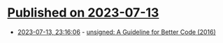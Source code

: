# [Published on 2023-07-13](index.md)

* [2023-07-13, 23:16:06](https://lobste.rs/s/yhws0k/unsigned_guideline_for_better_code_2016) - [unsigned: A Guideline for Better Code (2016)](https://www.youtube.com/watch?v=wvtFGa6XJDU)

